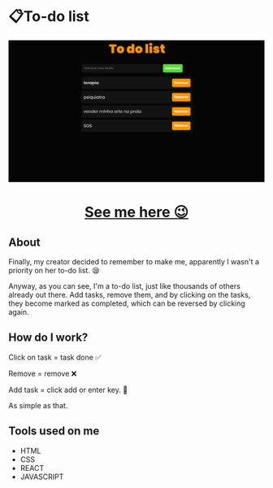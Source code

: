 <h1> 📋To-do list </h1>
  
<img src="/src/Todo.png"/>
</h1>

<h1 align="center"><a href="https://iambiancasouza.github.io/to-do/">See me here 😉</a></h1>


## About

Finally, my creator decided to remember to make me, apparently I wasn't a priority on her to-do list. 😪

Anyway, as you can see, I'm a to-do list, just like thousands of others already out there.
Add tasks, remove them, and by clicking on the tasks, they become marked as completed, which can be reversed by clicking again.

## How do I work? 

Click on task = task done ✅

Remove = remove ❌

Add task = click add or enter key. 📝

As simple as that.

## Tools used on me

* HTML
* CSS
* REACT
* JAVASCRIPT

